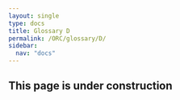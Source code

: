 ```yaml
---
layout: single
type: docs
title: Glossary D
permalink: /ORC/glossary/D/
sidebar:
  nav: "docs"
---
```


## This page is under construction